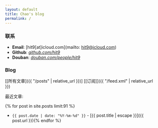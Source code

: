```yaml
---
layout: default
title: Chao's blog
permalink: /
---
```


### 联系

* **Email**: [hit9[at]icloud.com](mailto: hit9@icloud.com)
* **Github**: [*github.com/hit9*](https://github.com/hit9)
* **Douban**: [*douban.com/people/hit9*](https://www.douban.com/people/hit9)

### Blog

[[所有文章]({{ "/posts"  | relative_url }})]
[[订阅]]({{ "/feed.xml"  | relative_url }})

最近文章:

{% for post in site.posts limit:91 %}
- `{{ post.date | date: "%Y-%m-%d" }}` - [{{ post.title | escape }}]({{ post.url }}){% endfor %}
